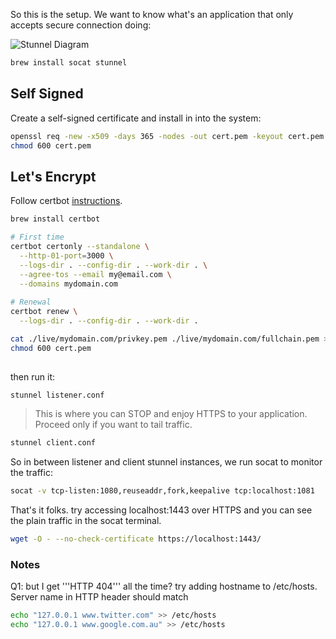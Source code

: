 So this is the setup. We want to know what's an application that only accepts secure connection doing:


![Stunnel Diagram](https://gist.githubusercontent.com/abbaspour/ac027a167445aa8d3c08bde4d46d4a6b/raw/7094eecbf402c6a60c076e4cc46db7932df950e1/_stunnel.png)

```bash
brew install socat stunnel
```

## Self Signed
Create a self-signed certificate and install in into the system:

```bash
openssl req -new -x509 -days 365 -nodes -out cert.pem -keyout cert.pem
chmod 600 cert.pem
```

## Let's Encrypt
Follow certbot [instructions](https://certbot.eff.org/instructions).
```bash
brew install certbot

# First time
certbot certonly --standalone \
  --http-01-port=3000 \
  --logs-dir . --config-dir . --work-dir . \
  --agree-tos --email my@email.com \
  --domains mydomain.com 
  
# Renewal
certbot renew \
  --logs-dir . --config-dir . --work-dir .

cat ./live/mydomain.com/privkey.pem ./live/mydomain.com/fullchain.pem > cert.pem
chmod 600 cert.pem
 
```
then run it:

```bash
stunnel listener.conf
```

> This is where you can STOP and enjoy HTTPS to your application. Proceed only if you want to tail traffic.

```bash
stunnel client.conf
```

So in between listener and client stunnel instances, we run socat to monitor the traffic:

```bash
socat -v tcp-listen:1080,reuseaddr,fork,keepalive tcp:localhost:1081
```

That's it folks. try accessing localhost:1443 over HTTPS and you can see the plain traffic in the socat terminal.

```bash
wget -O - --no-check-certificate https://localhost:1443/
```

### Notes ###

Q1: but I get '''HTTP 404''' all the time? try adding hostname to /etc/hosts. Server name in HTTP header should match

```bash
echo "127.0.0.1 www.twitter.com" >> /etc/hosts
echo "127.0.0.1 www.google.com.au" >> /etc/hosts
```

